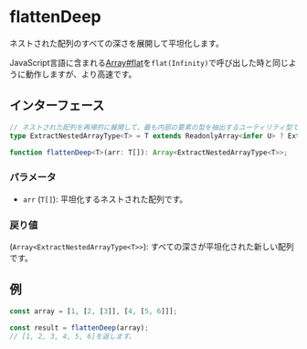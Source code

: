 # flattenDeep

ネストされた配列のすべての深さを展開して平坦化します。

JavaScript言語に含まれる[Array#flat](https://developer.mozilla.org/en-US/docs/Web/JavaScript/Reference/Global_Objects/Array/flat)を`flat(Infinity)`で呼び出した時と同じように動作しますが、より高速です。

## インターフェース

```typescript
// ネストされた配列を再帰的に展開して、最も内部の要素の型を抽出するユーティリティ型です。
type ExtractNestedArrayType<T> = T extends ReadonlyArray<infer U> ? ExtractNestedArrayType<U> : T;

function flattenDeep<T>(arr: T[]): Array<ExtractNestedArrayType<T>>;
```

### パラメータ

- `arr` (`T[]`): 平坦化するネストされた配列です。

### 戻り値

(`Array<ExtractNestedArrayType<T>>`): すべての深さが平坦化された新しい配列です。

## 例

```typescript
const array = [1, [2, [3]], [4, [5, 6]]];

const result = flattenDeep(array);
// [1, 2, 3, 4, 5, 6]を返します。
```
